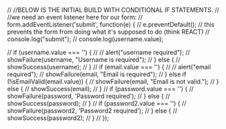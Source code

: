
// //BELOW IS THE INITIAL BUILD WITH CONDITIONAL IF STATEMENTS.
// //we need an event listener here for our form:
// form.addEventListener('submit', function(e) {
//   e.preventDefault();  // this prevents the form from doing what it's supposed to do (think REACT)
//   console.log("submit");
//   console.log(username.value);

//   if (username.value === '') {
//     // alert("username required");
//     showFailure(username, "Username is required");
//   } else {
//     showSuccess(username);
//   }
//   if (email.value === '') {
//     // alert("email required");
//     showFailure(email, "Email is required");
//   } else if (!isEmailValid(email.value)) {
//     showFailure(email, "Email is not valid.");
//   } else {
//     showSuccess(email);
//   }
//   if (password.value === '') {
//     showFailure(password, 'Password required');
//   } else {
//     showSuccess(password);
//   }
//   if (password2.value === '') {
//     showFailure(password2, 'Password2 required');
//   } else {
//     showSuccess(password2);
//   }
// });

